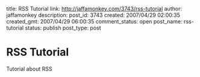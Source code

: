 title: RSS Tutorial
link: http://jaffamonkey.com/3743/rss-tutorial
author: jaffamonkey
description: 
post_id: 3743
created: 2007/04/29 02:00:35
created_gmt: 2007/04/29 06:00:35
comment_status: open
post_name: rss-tutorial
status: publish
post_type: post

# RSS Tutorial

Tutorial about RSS